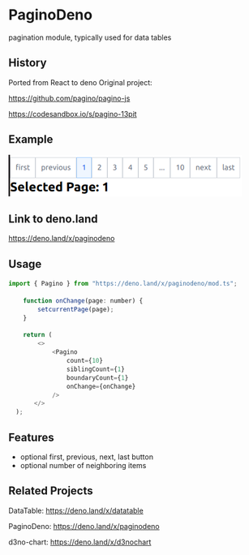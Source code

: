 # PaginoDeno

pagination module, typically used for data tables

## History

Ported from React to deno Original project: 

https://github.com/pagino/pagino-js

https://codesandbox.io/s/pagino-13pit

## Example

![pagino01](images/pagino01.png)

## Link to deno.land

https://deno.land/x/paginodeno

## Usage

```js
import { Pagino } from "https://deno.land/x/paginodeno/mod.ts";

    function onChange(page: number) {
	    setcurrentPage(page);
    }

    return (
        <>
            <Pagino
                count={10}
                siblingCount={1}
                boundaryCount={1}
                onChange={onChange}
            />
       </>
  );
```

## Features

- optional first, previous, next, last button
- optional number of neighboring items

## Related Projects

DataTable: https://deno.land/x/datatable

PaginoDeno: https://deno.land/x/paginodeno

d3no-chart: https://deno.land/x/d3nochart
